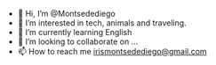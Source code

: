 - 👋 Hi, I’m @Montsedediego
- 👀 I’m interested in tech, animals and traveling. 
- 🌱 I’m currently learning English 
- 💞️ I’m looking to collaborate on ...
- 📫 How to reach me irismontsedediego@gmail.com

<!---
Montsedediego/Montsedediego is a ✨ special ✨ repository because its `README.md` (this file) appears on your GitHub profile.
You can click the Preview link to take a look at your changes.
--->
